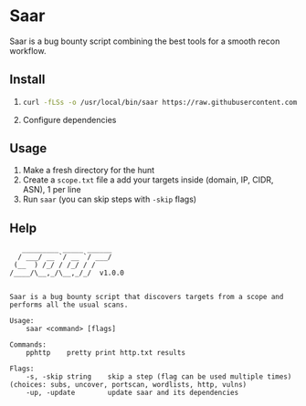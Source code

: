 # Saar

Saar is a bug bounty script combining the best tools for a smooth recon workflow.

## Install

1. ```sh
   curl -fLSs -o /usr/local/bin/saar https://raw.githubusercontent.com/xthezealot/saar/   main/saar.sh
   ```
2. Configure dependencies

## Usage

1. Make a fresh directory for the hunt
2. Create a `scope.txt` file a add your targets inside (domain, IP, CIDR, ASN), 1 per line
3. Run `saar` (you can skip steps with `-skip` flags)

## Help

```
   _________ _____ ______
  / ___/ __ `/ __ `/ ___/
 (__  ) /_/ / /_/ / /
/____/\__,_/\__,_/_/  v1.0.0


Saar is a bug bounty script that discovers targets from a scope and performs all the usual scans.

Usage:
    saar <command> [flags]

Commands:
    pphttp    pretty print http.txt results

Flags:
    -s, -skip string    skip a step (flag can be used multiple times) (choices: subs, uncover, portscan, wordlists, http, vulns)
    -up, -update        update saar and its dependencies
```
